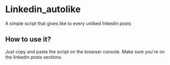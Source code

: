 # Linkedin_autolike
A simple script that gives like to every unliked linkedin posts

## How to use it?

Just copy and paste the script on the browser console. Make sure you're on the linkedin posts sections.

